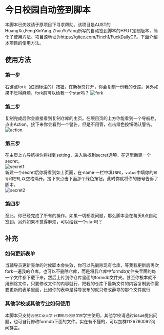
# 今日校园自动签到脚本  

本脚本已失效请于原项目下寻求帮助。该项目是AUST的HuangXu,FengXinYang,ZhouYuYang所写的自动签到脚本的HFUT定制版本，简化了使用方法。项目源地址为<https://gitee.com/Finch1/FuckDailyCP>。下面介绍本项目的使用方法。

## 使用方法

### 第一步

右键点fork（红圈标注的）按钮，在新标签打开，你会复制一份我的仓库。另外如果不觉得麻烦，fork前可以给我一个star吗？
![fork](https://github.com/mikuzhangping/mikuDailyCP/raw/master/picture/fork.png)

### 第二步

复制完成后你会直接看到复制仓库的主页。在项目页的上方你能看到一个导航栏，点击Action。接下来你会看到一个警告，但是不用管，点击绿色按钮确认警告。
![action](https://github.com/mikuzhangping/mikuDailyCP/raw/master/picture/action.png)

### 第三步

在主页上方导航栏你将找到setting，进入后找到secret选项，在这里新建一个secret。<br>
![secret1](https://github.com/mikuzhangping/mikuDailyCP/raw/master/picture/secret1.png)<br>
新建一个secret后你将看到如上页面，在·name·一栏中填`INFO`，`value`中填你的`账号`和`密码`,以空格隔开。接下来点击下面那个绿色按钮。此时你就将你的账号告诉了脚本。<br>
![secret2](https://github.com/mikuzhangping/mikuDailyCP/raw/master/picture/secret2.png)

### 第四步

至此，你已经完成了所有的操作。如果一切都没问题，那么脚本会在每天8点自动签到。另外如果不觉得麻烦，可以给我一个star吗？

## 补充

### 如何更新表单

当辅导员更新表单的时候脚本会失效，你可以先删除现有仓库，等我我更新后再次fork一遍我的仓库。也可以不删除仓库，而是将我仓库中formdb文件夹里面的每一个文件都下载下来，然后上传到你仓库里面的formdb文件夹。甚至你根本就不用删除文件，只要修改文件的内容就行，把我的仓库下最新文件的内容复制到你需要更新的表单里面，比如你的表单是薛导发布的就只修改薛导的那个文件就行

### 其他学校或其他专业如何使用

本脚本只支持`合肥工业大学` `计算机与信息学院`学生使用，其他学校请通过issue提出问题，也可自行修改formdb下面的文件。实在有不懂的，可以加群1126780092询问群主。
